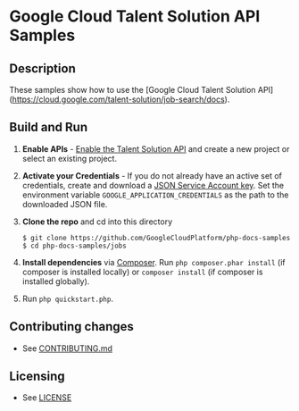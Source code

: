 # Google Cloud Talent Solution API Samples

## Description

These samples show how to use the [Google Cloud Talent Solution API]
(https://cloud.google.com/talent-solution/job-search/docs).

## Build and Run
1.  **Enable APIs** - [Enable the Talent Solution API](https://console.cloud.google.com/flows/enableapi?apiid=jobs.googleapis.com)
    and create a new project or select an existing project.
2.  **Activate your Credentials** - If you do not already have an active set of credentials, create and download a [JSON Service Account key](https://pantheon.corp.google.com/apis/credentials/serviceaccountkey). Set the environment variable `GOOGLE_APPLICATION_CREDENTIALS` as the path to the downloaded JSON file.
3.  **Clone the repo** and cd into this directory

    ```
    $ git clone https://github.com/GoogleCloudPlatform/php-docs-samples
    $ cd php-docs-samples/jobs
    ```
4.  **Install dependencies** via [Composer](http://getcomposer.org/doc/00-intro.md).
    Run `php composer.phar install` (if composer is installed locally) or `composer install`
    (if composer is installed globally).
5.  Run `php quickstart.php`.

## Contributing changes

* See [CONTRIBUTING.md](../../CONTRIBUTING.md)

## Licensing

* See [LICENSE](../../LICENSE)